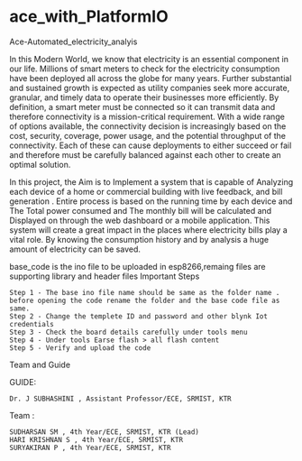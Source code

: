 # ace_with_PlatformIO
Ace-Automated_electricity_analyis

In this Modern World, we know that electricity is an essential component in our life. Millions of smart meters to check for the electricity consumption have been deployed all across the globe for many years. Further substantial and sustained growth is expected as utility companies seek more accurate, granular, and timely data to operate their businesses more efficiently. By definition, a smart meter must be connected so it can transmit data and therefore connectivity is a mission-critical requirement. With a wide range of options available, the connectivity decision is increasingly based on the cost, security, coverage, power usage, and the potential throughput of the connectivity. Each of these can cause deployments to either succeed or fail and therefore must be carefully balanced against each other to create an optimal solution.

In this project, the Aim is to Implement a system that is capable of Analyzing each device of a home or commercial building with live feedback, and bill generation . Entire process is based on the running time by each device and The Total power consumed and The monthly bill will be calculated and
Displayed on through the web dashboard or a mobile application. This system will create a great impact in the places where electricity bills play a vital role. By knowing the consumption history and by analysis a huge amount of electricity can be saved.

base_code is the ino file to be uploaded in esp8266,remaing files are supporting library and header files
Important Steps

    Step 1 - The base ino file name should be same as the folder name . before opening the code rename the folder and the base code file as same.
    Step 2 - Change the templete ID and password and other blynk Iot credentials
    Step 3 - Check the board details carefully under tools menu
    Step 4 - Under tools Earse flash > all flash content
    Step 5 - Verify and upload the code

Team and Guide

GUIDE:

    Dr. J SUBHASHINI , Assistant Professor/ECE, SRMIST, KTR

Team :

    SUDHARSAN SM , 4th Year/ECE, SRMIST, KTR (Lead)
    HARI KRISHNAN S , 4th Year/ECE, SRMIST, KTR
    SURYAKIRAN P , 4th Year/ECE, SRMIST, KTR
